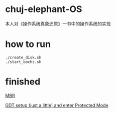 # chuj-elephant-OS

本人对《操作系统真象还原》一书中的操作系统的实现

# how to run
```
./create_disk.sh
./start_bochs.sh
```

# finished

[MBR](https://www.cjovi.icu/OS/1320.html)

[GDT setup (just a little) and enter Protected Mode](https://www.cjovi.icu/OS/1323.html)
